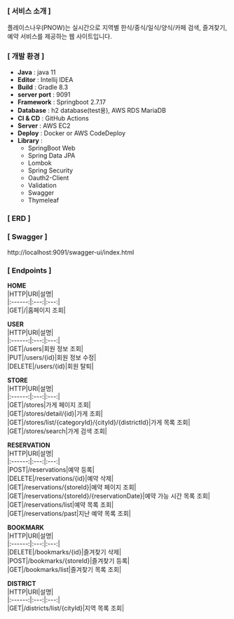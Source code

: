 ### [ 서비스 소개 ]
플레이스나우(PNOW)는 실시간으로 지역별 한식/중식/일식/양식/카페 검색, 즐겨찾기, 예약 서비스를 제공하는 웹 사이트입니다. 
      
### [ 개발 환경 ]
- **Java** : java 11
- **Editor** : Intellij IDEA
- **Build** : Gradle 8.3
- **server port** : 9091
- **Framework** : Springboot 2.7.17
- **Database** : h2 database(test용), AWS RDS MariaDB
- **CI & CD** : GitHub Actions
- **Server** : AWS EC2
- **Deploy** : Docker or AWS CodeDeploy
- **Library** :
  - SpringBoot Web 
  - Spring Data JPA 
  - Lombok 
  - Spring Security 
  - Oauth2-Client 
  - Validation 
  - Swagger 
  - Thymeleaf
      
      
### [ ERD ]
      
      
### [ Swagger ]
http://localhost:9091/swagger-ui/index.html       
      
      
### [ Endpoints ]
      
**HOME**    
|HTTP|URI|설명|   
|:------:|:---:|:---:|   
|GET|/|홈페이지 조회|    
      
      
**USER**    
|HTTP|URI|설명|   
|:------:|:---:|:---:|   
|GET|/users|회원 정보 조회|   
|PUT|/users/{id}|회원 정보 수정|   
|DELETE|/users/{id}|회원 탈퇴|     
      
      
**STORE**    
|HTTP|URI|설명|   
|:------:|:---:|:---:|   
|GET|/stores|가게 페이지 조회|   
|GET|/stores/detail/{id}|가게 조회|   
|GET|/stores/list/{categoryId}/{cityId}/{districtId}|가게 목록 조회|    
|GET|/stores/search|가게 검색 조회|   
      
      
**RESERVATION**    
|HTTP|URI|설명|   
|:------:|:---:|:---:|   
|POST|/reservations|예약 등록|    
|DELETE|/reservations/{id}|예약 삭제|    
|GET|/reservations/{storeId}|예약 페이지 조회|   
|GET|/reservations/{storeId}/{reservationDate}|예약 가능 시간 목록 조회|   
|GET|/reservations/list|예약 목록 조회|    
|GET|/reservations/past|지난 예약 목록 조회|
      
      
**BOOKMARK**    
|HTTP|URI|설명|   
|:------:|:---:|:---:|   
|DELETE|/bookmarks/{id}|즐겨찾기 삭제|   
|POST|/bookmarks/{storeId}|즐겨찾기 등록|   
|GET|/bookmarks/list|즐겨찾기 목록 조회|    
      
      
**DISTRICT**    
|HTTP|URI|설명|   
|:------:|:---:|:---:|   
|GET|/districts/list/{cityId}|지역 목록 조회|   


     
[//]: # (Frontend   )

[//]: # (- Bootstrap 4.3.1)

[//]: # (- Thymeleaf 2.7.17    )

[//]: # (       )
[//]: # (Backend   )

[//]: # (- Spring Boot 2.7.17)

[//]: # (- Spring Security)

[//]: # (- Oauth2-Client 2.7.17)

[//]: # (- Spring Data JPA 2.7.17)

[//]: # (- Validation 2.7.17)

[//]: # (- Swagger 3.0.0)

[//]: # (     )
[//]: # (배포)

[//]: # (- Ec2)

[//]: # (- RDS : MariaDB)

[//]: # (- GitHub Actions)

[//]: # (- AWS CodeDeploy)